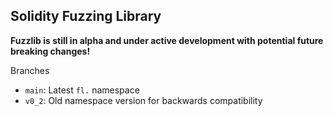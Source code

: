 ## Solidity Fuzzing Library
**Fuzzlib is still in alpha and under active development with potential future breaking changes!**

Branches
* `main`: Latest `fl.` namespace
* `v0_2`: Old namespace version for backwards compatibility
